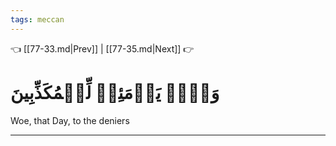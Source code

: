 ```yaml
---
tags: meccan
---
```


👈 [[77-33.md|Prev]] | [[77-35.md|Next]] 👉

# وَيۡلٞ يَوۡمَئِذٖ لِّلۡمُكَذِّبِينَ

Woe, that Day, to the deniers

---

